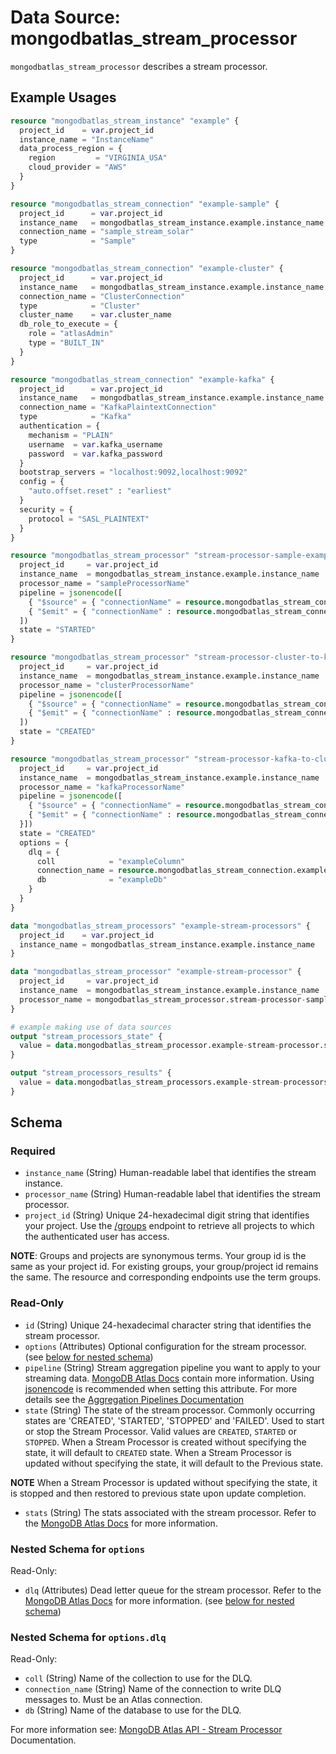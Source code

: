 # Data Source: mongodbatlas_stream_processor

`mongodbatlas_stream_processor` describes a stream processor.

## Example Usages
```terraform
resource "mongodbatlas_stream_instance" "example" {
  project_id    = var.project_id
  instance_name = "InstanceName"
  data_process_region = {
    region         = "VIRGINIA_USA"
    cloud_provider = "AWS"
  }
}

resource "mongodbatlas_stream_connection" "example-sample" {
  project_id      = var.project_id
  instance_name   = mongodbatlas_stream_instance.example.instance_name
  connection_name = "sample_stream_solar"
  type            = "Sample"
}

resource "mongodbatlas_stream_connection" "example-cluster" {
  project_id      = var.project_id
  instance_name   = mongodbatlas_stream_instance.example.instance_name
  connection_name = "ClusterConnection"
  type            = "Cluster"
  cluster_name    = var.cluster_name
  db_role_to_execute = {
    role = "atlasAdmin"
    type = "BUILT_IN"
  }
}

resource "mongodbatlas_stream_connection" "example-kafka" {
  project_id      = var.project_id
  instance_name   = mongodbatlas_stream_instance.example.instance_name
  connection_name = "KafkaPlaintextConnection"
  type            = "Kafka"
  authentication = {
    mechanism = "PLAIN"
    username  = var.kafka_username
    password  = var.kafka_password
  }
  bootstrap_servers = "localhost:9092,localhost:9092"
  config = {
    "auto.offset.reset" : "earliest"
  }
  security = {
    protocol = "SASL_PLAINTEXT"
  }
}

resource "mongodbatlas_stream_processor" "stream-processor-sample-example" {
  project_id     = var.project_id
  instance_name  = mongodbatlas_stream_instance.example.instance_name
  processor_name = "sampleProcessorName"
  pipeline = jsonencode([
    { "$source" = { "connectionName" = resource.mongodbatlas_stream_connection.example-sample.connection_name } },
    { "$emit" = { "connectionName" : resource.mongodbatlas_stream_connection.example-cluster.connection_name, "db" : "sample", "coll" : "solar", "timeseries" : { "timeField" : "_ts" } } }
  ])
  state = "STARTED"
}

resource "mongodbatlas_stream_processor" "stream-processor-cluster-to-kafka-example" {
  project_id     = var.project_id
  instance_name  = mongodbatlas_stream_instance.example.instance_name
  processor_name = "clusterProcessorName"
  pipeline = jsonencode([
    { "$source" = { "connectionName" = resource.mongodbatlas_stream_connection.example-cluster.connection_name } },
    { "$emit" = { "connectionName" : resource.mongodbatlas_stream_connection.example-kafka.connection_name, "topic" : "topic_from_cluster" } }
  ])
  state = "CREATED"
}

resource "mongodbatlas_stream_processor" "stream-processor-kafka-to-cluster-example" {
  project_id     = var.project_id
  instance_name  = mongodbatlas_stream_instance.example.instance_name
  processor_name = "kafkaProcessorName"
  pipeline = jsonencode([
    { "$source" = { "connectionName" = resource.mongodbatlas_stream_connection.example-kafka.connection_name, "topic" : "topic_source" } },
    { "$emit" = { "connectionName" : resource.mongodbatlas_stream_connection.example-cluster.connection_name, "db" : "kafka", "coll" : "topic_source", "timeseries" : { "timeField" : "ts" } }
  }])
  state = "CREATED"
  options = {
    dlq = {
      coll            = "exampleColumn"
      connection_name = resource.mongodbatlas_stream_connection.example-cluster.connection_name
      db              = "exampleDb"
    }
  }
}

data "mongodbatlas_stream_processors" "example-stream-processors" {
  project_id    = var.project_id
  instance_name = mongodbatlas_stream_instance.example.instance_name
}

data "mongodbatlas_stream_processor" "example-stream-processor" {
  project_id     = var.project_id
  instance_name  = mongodbatlas_stream_instance.example.instance_name
  processor_name = mongodbatlas_stream_processor.stream-processor-sample-example.processor_name
}

# example making use of data sources
output "stream_processors_state" {
  value = data.mongodbatlas_stream_processor.example-stream-processor.state
}

output "stream_processors_results" {
  value = data.mongodbatlas_stream_processors.example-stream-processors.results
}
```

<!-- schema generated by tfplugindocs -->
## Schema

### Required

- `instance_name` (String) Human-readable label that identifies the stream instance.
- `processor_name` (String) Human-readable label that identifies the stream processor.
- `project_id` (String) Unique 24-hexadecimal digit string that identifies your project. Use the [/groups](#tag/Projects/operation/listProjects) endpoint to retrieve all projects to which the authenticated user has access.

**NOTE**: Groups and projects are synonymous terms. Your group id is the same as your project id. For existing groups, your group/project id remains the same. The resource and corresponding endpoints use the term groups.

### Read-Only

- `id` (String) Unique 24-hexadecimal character string that identifies the stream processor.
- `options` (Attributes) Optional configuration for the stream processor. (see [below for nested schema](#nestedatt--options))
- `pipeline` (String) Stream aggregation pipeline you want to apply to your streaming data. [MongoDB Atlas Docs](https://www.mongodb.com/docs/atlas/atlas-stream-processing/stream-aggregation/#std-label-stream-aggregation) contain more information. Using [jsonencode](https://developer.hashicorp.com/terraform/language/functions/jsonencode) is recommended when setting this attribute. For more details see the [Aggregation Pipelines Documentation](https://www.mongodb.com/docs/atlas/atlas-stream-processing/stream-aggregation/)
- `state` (String) The state of the stream processor. Commonly occurring states are 'CREATED', 'STARTED', 'STOPPED' and 'FAILED'. Used to start or stop the Stream Processor. Valid values are `CREATED`, `STARTED` or `STOPPED`. When a Stream Processor is created without specifying the state, it will default to `CREATED` state. When a Stream Processor is updated without specifying the state, it will default to the Previous state. 

**NOTE** When a Stream Processor is updated without specifying the state, it is stopped and then restored to previous state upon update completion.
- `stats` (String) The stats associated with the stream processor. Refer to the [MongoDB Atlas Docs](https://www.mongodb.com/docs/atlas/atlas-stream-processing/manage-stream-processor/#view-statistics-of-a-stream-processor) for more information.

<a id="nestedatt--options"></a>
### Nested Schema for `options`

Read-Only:

- `dlq` (Attributes) Dead letter queue for the stream processor. Refer to the [MongoDB Atlas Docs](https://www.mongodb.com/docs/atlas/reference/glossary/#std-term-dead-letter-queue) for more information. (see [below for nested schema](#nestedatt--options--dlq))

<a id="nestedatt--options--dlq"></a>
### Nested Schema for `options.dlq`

Read-Only:

- `coll` (String) Name of the collection to use for the DLQ.
- `connection_name` (String) Name of the connection to write DLQ messages to. Must be an Atlas connection.
- `db` (String) Name of the database to use for the DLQ.

For more information see: [MongoDB Atlas API - Stream Processor](https://www.mongodb.com/docs/api/doc/atlas-admin-api-v2/operation/operation-createstreamprocessor) Documentation.
